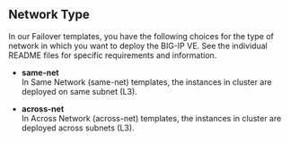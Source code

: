 ## Network Type
In our Failover templates, you have the following choices for the type of network in which you want to deploy the BIG-IP VE.  See the individual README files for specific requirements and information.

  - **same-net** <br> In Same Network (same-net) templates, the instances in cluster are deployed on same subnet (L3). 

  - **across-net** <br> In Across Network (across-net) templates, the instances in cluster are deployed across subnets (L3). 